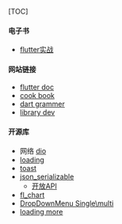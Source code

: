 [TOC]

#### 电子书

* [flutter实战](https://book.flutterchina.club)

#### 网站链接

* [flutter doc](https://flutter.dev)
* [cook book](https://flutter.dev/docs/cookbook)
* [dart grammer](https://dart.dev/samples)
* [library dev](https://dart.dev/guides/libraries/create-library-packages)

####  开源库

* 网络 [dio](https://pub.dev/packages/dio#examples)
* [loading](https://pub.dev/packages/flutter_spinkit)
* [toast](https://pub.dev/packages/fluttertoast)
* [json_serializable](https://pub.dev/packages/json_serializable)
  * [开放API](https://github.com/HackerNews/API)
* [fl_chart](https://pub.dev/packages/fl_chart)
* [DropDownMenu Single\multi](https://github.com/icemanbsi/searchable_dropdown)
* [loading more](https://pub.dev/packages/loading_more_list)

